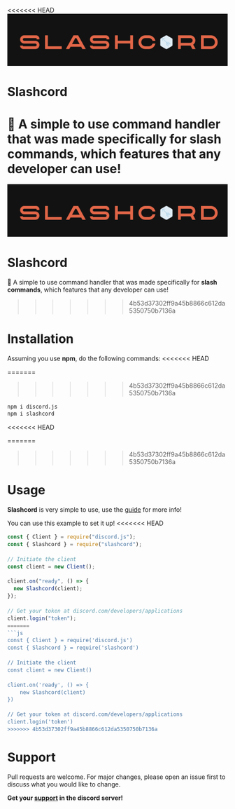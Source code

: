 <<<<<<< HEAD
![Slashcord](./img/downloa.png)

# Slashcord

📌
A simple to use command handler that was made specifically
for **slash commands**, which features that any developer can use!
=======
![Slashcord](./img/download.png)
# Slashcord

📌
A simple to use command handler that was made specifically 
for **slash commands**, which features that any developer can use! 
>>>>>>> 4b53d37302ff9a45b8866c612da5350750b7136a

# Installation

Assuming you use **npm**, do the following commands:
<<<<<<< HEAD

=======
>>>>>>> 4b53d37302ff9a45b8866c612da5350750b7136a
```bash
npm i discord.js
npm i slashcord
```
<<<<<<< HEAD

=======
>>>>>>> 4b53d37302ff9a45b8866c612da5350750b7136a
# Usage

**Slashcord** is very simple to use, use the [guide](https://slashcord.gitbook.io/slashcord/) for more info!

You can use this example to set it up!
<<<<<<< HEAD

```js
const { Client } = require("discord.js");
const { Slashcord } = require("slashcord");

// Initiate the client
const client = new Client();

client.on("ready", () => {
  new Slashcord(client);
});

// Get your token at discord.com/developers/applications
client.login("token");
=======
```js
const { Client } = require('discord.js')
const { Slashcord } = require('slashcord')

// Initiate the client 
const client = new Client()

client.on('ready', () => {
    new Slashcord(client)
})

// Get your token at discord.com/developers/applications
client.login('token')
>>>>>>> 4b53d37302ff9a45b8866c612da5350750b7136a
```

# Support

Pull requests are welcome. For major changes, please open an issue first to discuss what you would like to change.

**Get your [support](https://discord.gg/36nFHPmRqk) in the discord server!**
